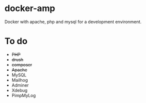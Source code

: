 # docker-amp
Docker with apache, php and mysql for a development environment.

# To do
* ~~PHP~~
* ~~drush~~
* ~~composer~~
* ~~Apache~~
* MySQL
* Mailhog
* Adminer
* Xdebug
* PimpMyLog